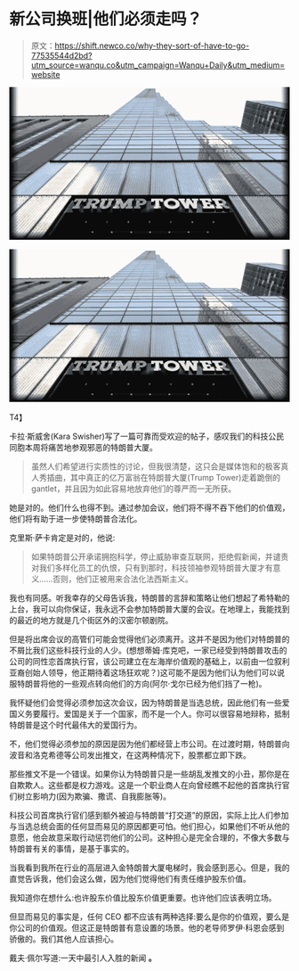 # 新公司换班|他们必须走吗？

> 原文：<https://shift.newco.co/why-they-sort-of-have-to-go-77535544d2bd?utm_source=wanqu.co&utm_campaign=Wanqu+Daily&utm_medium=website>



![](img/d44aae22bde452aa808d0b9328515e6f.png)

<noscript><img data-lazy-fallback="1" decoding="async" src="img/d44aae22bde452aa808d0b9328515e6f.png" data-recalc-dims="1" data-original-src="https://i0.wp.com/shift.newco.co/wp-content/uploads/2016/12/1*_r_U4DhvfbwySihlFYj8CA.jpeg?w=660&amp;ssl=1"/></noscript>

T4】



卡拉·斯威舍(Kara Swisher)写了一篇可靠而受欢迎的帖子，感叹我们的科技公民同胞本周将痛苦地参观邪恶的特朗普大厦。

> 虽然人们希望进行实质性的讨论，但我很清楚，这只会是媒体饱和的极客真人秀插曲，其中真正的亿万富翁在特朗普大厦(Trump Tower)走着跪倒的 gantlet，并且因为如此容易地放弃他们的尊严而一无所获。

她是对的。他们什么也得不到。通过参加会议，他们将不得不吞下他们的价值观，他们将有助于进一步使特朗普合法化。

克里斯·萨卡肯定是对的，他说:

> 如果特朗普公开承诺拥抱科学，停止威胁审查互联网，拒绝假新闻，并谴责对我们多样化员工的仇恨，只有到那时，科技领袖参观特朗普大厦才有意义……否则，他们正被用来合法化法西斯主义。

我也有同感。听我幸存的父母告诉我，特朗普的言辞和策略让他们想起了希特勒的上台，我可以向你保证，我永远不会参加特朗普大厦的会议。在地理上，我能找到的最近的地方就是几个街区外的汉密尔顿剧院。

但是将出席会议的高管们可能会觉得他们必须离开。这并不是因为他们对特朗普的不屑比我们这些科技行业的人少。(想想蒂姆·库克吧，一家已经受到特朗普攻击的公司的同性恋首席执行官，该公司建立在左海岸价值观的基础上，以前由一位叙利亚裔创始人领导，他正期待着这场狂欢呢？)这可能不是因为他们认为他们可以说服特朗普将他的一些观点转向他们的方向(阿尔·戈尔已经为他们挡了一枪)。

我怀疑他们会觉得必须参加这次会议，因为特朗普是当选总统，因此他们有一些爱国义务要履行。爱国是关于一个国家，而不是一个人。你可以很容易地辩称，抵制特朗普是这个时代最伟大的爱国行为。

不，他们觉得必须参加的原因是因为他们都经营上市公司。在过渡时期，特朗普向波音和洛克希德等公司发出推文，在这两种情况下，股票都立即下跌。

那些推文不是一个错误。如果你认为特朗普只是一些胡乱发推文的小丑，那你是在自欺欺人。这些都是权力游戏。这是一个职业商人在向曾经瞧不起他的首席执行官们树立影响力(因为欺骗、撒谎、自我膨胀等)。

科技公司首席执行官们感到额外被迫与特朗普“打交道”的原因，实际上比人们参加与当选总统会面的任何显而易见的原因都更可怕。他们担心，如果他们不听从他的意愿，他会故意采取行动惩罚他们的公司。这种担心是完全合理的，不像大多数与特朗普有关的事情，是基于事实的。

当我看到我所在行业的高层进入金特朗普大厦电梯时，我会感到恶心。但是，我的直觉告诉我，他们会这么做，因为他们觉得他们有责任维护股东价值。

我知道你在想什么:也许股东价值比股东价值更重要。也许他们应该表明立场。

但显而易见的事实是，任何 CEO 都不应该有两种选择:要么是你的价值观，要么是你公司的价值观。但这正是特朗普有意设置的场景。他的老导师罗伊·科恩会感到骄傲的。我们其他人应该担心。

戴夫·佩尔写道:一天中最引人入胜的新闻 **。**